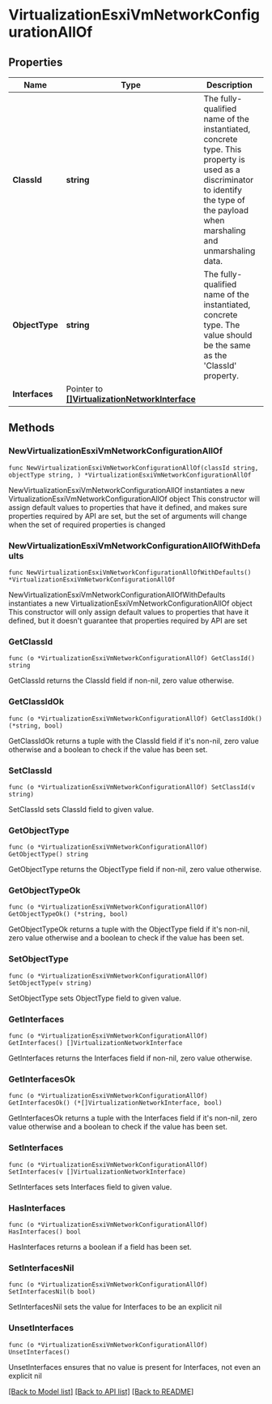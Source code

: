 # VirtualizationEsxiVmNetworkConfigurationAllOf

## Properties

Name | Type | Description | Notes
------------ | ------------- | ------------- | -------------
**ClassId** | **string** | The fully-qualified name of the instantiated, concrete type. This property is used as a discriminator to identify the type of the payload when marshaling and unmarshaling data. | [default to "virtualization.EsxiVmNetworkConfiguration"]
**ObjectType** | **string** | The fully-qualified name of the instantiated, concrete type. The value should be the same as the &#39;ClassId&#39; property. | [default to "virtualization.EsxiVmNetworkConfiguration"]
**Interfaces** | Pointer to [**[]VirtualizationNetworkInterface**](VirtualizationNetworkInterface.md) |  | [optional] 

## Methods

### NewVirtualizationEsxiVmNetworkConfigurationAllOf

`func NewVirtualizationEsxiVmNetworkConfigurationAllOf(classId string, objectType string, ) *VirtualizationEsxiVmNetworkConfigurationAllOf`

NewVirtualizationEsxiVmNetworkConfigurationAllOf instantiates a new VirtualizationEsxiVmNetworkConfigurationAllOf object
This constructor will assign default values to properties that have it defined,
and makes sure properties required by API are set, but the set of arguments
will change when the set of required properties is changed

### NewVirtualizationEsxiVmNetworkConfigurationAllOfWithDefaults

`func NewVirtualizationEsxiVmNetworkConfigurationAllOfWithDefaults() *VirtualizationEsxiVmNetworkConfigurationAllOf`

NewVirtualizationEsxiVmNetworkConfigurationAllOfWithDefaults instantiates a new VirtualizationEsxiVmNetworkConfigurationAllOf object
This constructor will only assign default values to properties that have it defined,
but it doesn't guarantee that properties required by API are set

### GetClassId

`func (o *VirtualizationEsxiVmNetworkConfigurationAllOf) GetClassId() string`

GetClassId returns the ClassId field if non-nil, zero value otherwise.

### GetClassIdOk

`func (o *VirtualizationEsxiVmNetworkConfigurationAllOf) GetClassIdOk() (*string, bool)`

GetClassIdOk returns a tuple with the ClassId field if it's non-nil, zero value otherwise
and a boolean to check if the value has been set.

### SetClassId

`func (o *VirtualizationEsxiVmNetworkConfigurationAllOf) SetClassId(v string)`

SetClassId sets ClassId field to given value.


### GetObjectType

`func (o *VirtualizationEsxiVmNetworkConfigurationAllOf) GetObjectType() string`

GetObjectType returns the ObjectType field if non-nil, zero value otherwise.

### GetObjectTypeOk

`func (o *VirtualizationEsxiVmNetworkConfigurationAllOf) GetObjectTypeOk() (*string, bool)`

GetObjectTypeOk returns a tuple with the ObjectType field if it's non-nil, zero value otherwise
and a boolean to check if the value has been set.

### SetObjectType

`func (o *VirtualizationEsxiVmNetworkConfigurationAllOf) SetObjectType(v string)`

SetObjectType sets ObjectType field to given value.


### GetInterfaces

`func (o *VirtualizationEsxiVmNetworkConfigurationAllOf) GetInterfaces() []VirtualizationNetworkInterface`

GetInterfaces returns the Interfaces field if non-nil, zero value otherwise.

### GetInterfacesOk

`func (o *VirtualizationEsxiVmNetworkConfigurationAllOf) GetInterfacesOk() (*[]VirtualizationNetworkInterface, bool)`

GetInterfacesOk returns a tuple with the Interfaces field if it's non-nil, zero value otherwise
and a boolean to check if the value has been set.

### SetInterfaces

`func (o *VirtualizationEsxiVmNetworkConfigurationAllOf) SetInterfaces(v []VirtualizationNetworkInterface)`

SetInterfaces sets Interfaces field to given value.

### HasInterfaces

`func (o *VirtualizationEsxiVmNetworkConfigurationAllOf) HasInterfaces() bool`

HasInterfaces returns a boolean if a field has been set.

### SetInterfacesNil

`func (o *VirtualizationEsxiVmNetworkConfigurationAllOf) SetInterfacesNil(b bool)`

 SetInterfacesNil sets the value for Interfaces to be an explicit nil

### UnsetInterfaces
`func (o *VirtualizationEsxiVmNetworkConfigurationAllOf) UnsetInterfaces()`

UnsetInterfaces ensures that no value is present for Interfaces, not even an explicit nil

[[Back to Model list]](../README.md#documentation-for-models) [[Back to API list]](../README.md#documentation-for-api-endpoints) [[Back to README]](../README.md)


